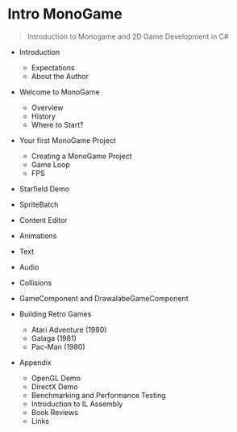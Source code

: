 # Intro MonoGame 
> Introduction to Monogame and 2D Game Development in C#

* Introduction
  * Expectations
  * About the Author
* Welcome to MonoGame
  * Overview
  * History
  * Where to Start?
* Your first MonoGame Project
  * Creating a MonoGame Project
  * Game Loop
  * FPS 
* Starfield Demo
* SpriteBatch
* Content Editor
* Animations
* Text
* Audio
* Collisions
* GameComponent and DrawalabeGameComponent

* Building Retro Games
  * Atari Adventure (1980)
  * Galaga (1981)
  * Pac-Man (1980)
  
* Appendix
  * OpenGL Demo
  * DirectX Demo
  * Benchmarking and Performance Testing
  * Introduction to IL Assembly
  * Book Reviews
  * Links
